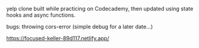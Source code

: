 yelp clone built while practicing on Codecademy, then updated using state hooks and async functions.

bugs: throwing cors-error (simple debug for a later date...) 

https://focused-keller-89d117.netlify.app/
